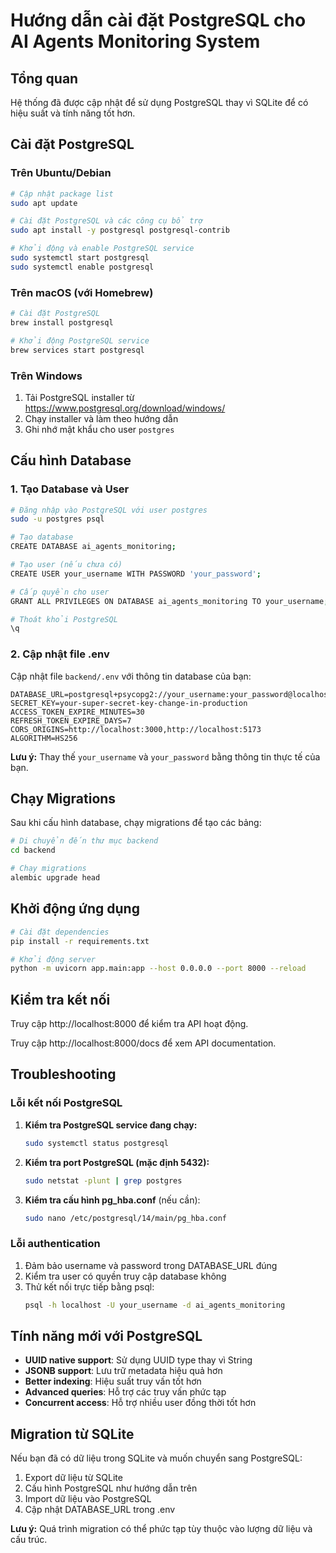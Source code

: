 # Hướng dẫn cài đặt PostgreSQL cho AI Agents Monitoring System

## Tổng quan

Hệ thống đã được cập nhật để sử dụng PostgreSQL thay vì SQLite để có hiệu suất và tính năng tốt hơn.

## Cài đặt PostgreSQL

### Trên Ubuntu/Debian

```bash
# Cập nhật package list
sudo apt update

# Cài đặt PostgreSQL và các công cụ bổ trợ
sudo apt install -y postgresql postgresql-contrib

# Khởi động và enable PostgreSQL service
sudo systemctl start postgresql
sudo systemctl enable postgresql
```

### Trên macOS (với Homebrew)

```bash
# Cài đặt PostgreSQL
brew install postgresql

# Khởi động PostgreSQL service
brew services start postgresql
```

### Trên Windows

1. Tải PostgreSQL installer từ https://www.postgresql.org/download/windows/
2. Chạy installer và làm theo hướng dẫn
3. Ghi nhớ mật khẩu cho user `postgres`

## Cấu hình Database

### 1. Tạo Database và User

```bash
# Đăng nhập vào PostgreSQL với user postgres
sudo -u postgres psql

# Tạo database
CREATE DATABASE ai_agents_monitoring;

# Tạo user (nếu chưa có)
CREATE USER your_username WITH PASSWORD 'your_password';

# Cấp quyền cho user
GRANT ALL PRIVILEGES ON DATABASE ai_agents_monitoring TO your_username;

# Thoát khỏi PostgreSQL
\q
```

### 2. Cập nhật file .env

Cập nhật file `backend/.env` với thông tin database của bạn:

```env
DATABASE_URL=postgresql+psycopg2://your_username:your_password@localhost:5432/ai_agents_monitoring
SECRET_KEY=your-super-secret-key-change-in-production
ACCESS_TOKEN_EXPIRE_MINUTES=30
REFRESH_TOKEN_EXPIRE_DAYS=7
CORS_ORIGINS=http://localhost:3000,http://localhost:5173
ALGORITHM=HS256
```

**Lưu ý:** Thay thế `your_username` và `your_password` bằng thông tin thực tế của bạn.

## Chạy Migrations

Sau khi cấu hình database, chạy migrations để tạo các bảng:

```bash
# Di chuyển đến thư mục backend
cd backend

# Chạy migrations
alembic upgrade head
```

## Khởi động ứng dụng

```bash
# Cài đặt dependencies
pip install -r requirements.txt

# Khởi động server
python -m uvicorn app.main:app --host 0.0.0.0 --port 8000 --reload
```

## Kiểm tra kết nối

Truy cập http://localhost:8000 để kiểm tra API hoạt động.

Truy cập http://localhost:8000/docs để xem API documentation.

## Troubleshooting

### Lỗi kết nối PostgreSQL

1. **Kiểm tra PostgreSQL service đang chạy:**
   ```bash
   sudo systemctl status postgresql
   ```

2. **Kiểm tra port PostgreSQL (mặc định 5432):**
   ```bash
   sudo netstat -plunt | grep postgres
   ```

3. **Kiểm tra cấu hình pg_hba.conf** (nếu cần):
   ```bash
   sudo nano /etc/postgresql/14/main/pg_hba.conf
   ```

### Lỗi authentication

1. Đảm bảo username và password trong DATABASE_URL đúng
2. Kiểm tra user có quyền truy cập database không
3. Thử kết nối trực tiếp bằng psql:
   ```bash
   psql -h localhost -U your_username -d ai_agents_monitoring
   ```

## Tính năng mới với PostgreSQL

- **UUID native support**: Sử dụng UUID type thay vì String
- **JSONB support**: Lưu trữ metadata hiệu quả hơn
- **Better indexing**: Hiệu suất truy vấn tốt hơn
- **Advanced queries**: Hỗ trợ các truy vấn phức tạp
- **Concurrent access**: Hỗ trợ nhiều user đồng thời tốt hơn

## Migration từ SQLite

Nếu bạn đã có dữ liệu trong SQLite và muốn chuyển sang PostgreSQL:

1. Export dữ liệu từ SQLite
2. Cấu hình PostgreSQL như hướng dẫn trên
3. Import dữ liệu vào PostgreSQL
4. Cập nhật DATABASE_URL trong .env

**Lưu ý:** Quá trình migration có thể phức tạp tùy thuộc vào lượng dữ liệu và cấu trúc.

